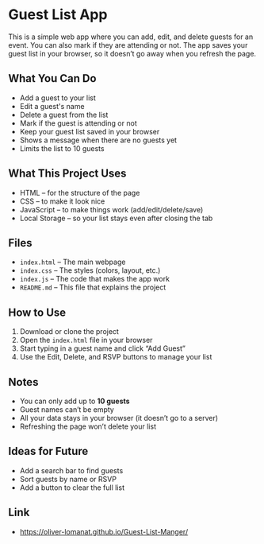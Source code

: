 # Guest List App

This is a simple web app where you can add, edit, and delete guests for an event. You can also mark if they are attending or not. The app saves your guest list in your browser, so it doesn’t go away when you refresh the page.

## What You Can Do

- Add a guest to your list
- Edit a guest's name
- Delete a guest from the list
- Mark if the guest is attending or not
- Keep your guest list saved in your browser
- Shows a message when there are no guests yet
- Limits the list to 10 guests

## What This Project Uses

- HTML – for the structure of the page
- CSS – to make it look nice
- JavaScript – to make things work (add/edit/delete/save)
- Local Storage – so your list stays even after closing the tab

## Files

- `index.html` – The main webpage
- `index.css` – The styles (colors, layout, etc.)
- `index.js` – The code that makes the app work
- `README.md` – This file that explains the project

## How to Use

1. Download or clone the project
2. Open the `index.html` file in your browser
3. Start typing in a guest name and click “Add Guest”
4. Use the Edit, Delete, and RSVP buttons to manage your list

## Notes

- You can only add up to **10 guests**
- Guest names can’t be empty
- All your data stays in your browser (it doesn’t go to a server)
- Refreshing the page won’t delete your list

## Ideas for Future

- Add a search bar to find guests
- Sort guests by name or RSVP
- Add a button to clear the full list

## Link

- https://oliver-lomanat.github.io/Guest-List-Manger/
